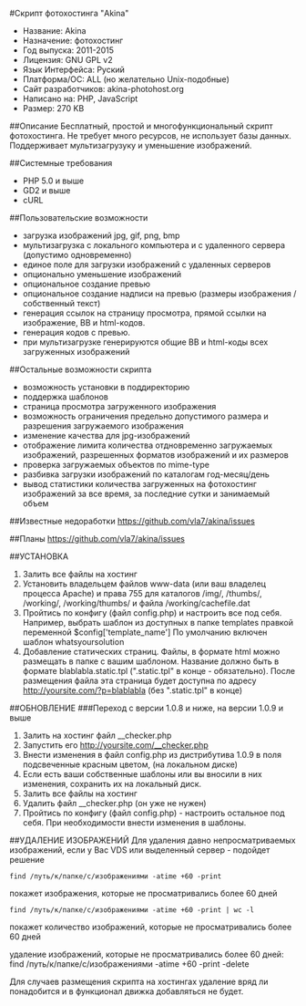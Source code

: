 #Скрипт фотохостинга "Akina"

- Название: Akina
- Назначение: фотохостинг
- Год выпуска: 2011-2015
- Лицензия: GNU GPL v2
- Язык Интерфейса: Руский
- Платформа/ОС: ALL (но желательно Unix-подобные)
- Сайт разработчиков: akina-photohost.org
- Написано на: PHP, JavaScript
- Размер: 270 KB

##Описание
Бесплатный, простой и многофункциональный скрипт фотохостинга. Не требует много ресурсов, не использует базы данных. Поддерживает мультизагрузуку и уменьшение изображений.

##Системные требования
* PHP 5.0 и выше
* GD2 и выше
* cURL

##Пользовательские возможности
* загрузка изображений jpg, gif, png, bmp
* мультизагрузка с локального компьютера и с удаленного сервера (допустимо одновременно)
* единое поле для загрузки изображений с удаленных серверов
* опционально уменьшение изображений
* опциональное создание превью
* опциональное создание надписи на превью (размеры изображения / собственный текст)
* генерация ссылок на страницу просмотра, прямой ссылки на изображение, BB и html-кодов.
* генерация кодов с превью.
* при мультизагрузке генерируются общие BB и html-коды всех загруженных изображений

##Остальные возможности скрипта
* возможность установки в поддиректорию
* поддержка шаблонов
* страница просмотра загруженного изображения
* возможность ограничения предельно допустимого размера и разрешения загружаемого изображения
* изменение качества для jpg-изображений
* отображение лимита количества отдновременно загружаемых изображений, разрешенных форматов изображений и их размеров
* проверка загружаемых объектов по mime-type
* разбивка загрузки изображений по каталогам год-месяц/день
* вывод статистики количества загруженных на фотохостинг изображений за все время, за последние сутки и занимаемый объем

##Известные недоработки
https://github.com/vla7/akina/issues

##Планы
https://github.com/vla7/akina/issues

##УСТАНОВКА
1. Залить все файлы на хостинг
2. Установить владельцем файлов www-data (или ваш владелец процесса Apache) и права 755 для каталогов /img/, /thumbs/, /working/, /working/thumbs/ и файла /working/cachefile.dat
3. Пройтись по конфигу (файл config.php) и настроить все под себя. Например, выбрать шаблон из доступных в папке templates правкой переменной $config['template_name']
По умолчанию включен шаблон whatsyoursolution
4. Добавление статических страниц.
Файлы, в формате html можно размещать в папке с вашим шаблоном. Название должно быть в формате blablabla.static.tpl (".static.tpl" в конце - обязательно).
После размещения файла эта страница будет доступна по адресу http://yoursite.com/?p=blablabla (без ".static.tpl" в конце)

##ОБНОВЛЕНИЕ
###Переход с версии 1.0.8 и ниже, на версии 1.0.9 и выше
1. Залить на хостинг файл __checker.php
2. Запустить его http://yoursite.com/__checker.php
3. Внести изменения в файл config.php из дистрибутива 1.0.9 в поля подсвеченные красным цветом, (на локальном диске)
4. Если есть ваши собственные шаблоны или вы вносили в них изменения, сохранить их на локальный диск.
5. Залить все файлы на хостинг
6. Удалить файл __checker.php (он уже не нужен)
7. Пройтись по конфигу (файл config.php) - настроить остальное под себя.
При необходимости внести изменения в шаблоны.


##УДАЛЕНИЕ ИЗОБРАЖЕНИЙ
Для удаления давно непросматриваемых изображений, если у Вас VDS или выделенный сервер - подойдет решение

    find /путь/к/папке/с/изображениями -atime +60 -print
покажет изображения, которые не просматривались более 60 дней

    find /путь/к/папке/с/изображениями -atime +60 -print | wc -l
покажет количество изображений, которые не просматривались более 60 дней

удаление изображений, которые не просматривались более 60 дней:
    find /путь/к/папке/с/изображениями -atime +60 -print -delete

Для случаев размещения скрипта на хостингах удаление вряд ли понадобится и в функционал движка добавляться не будет.
